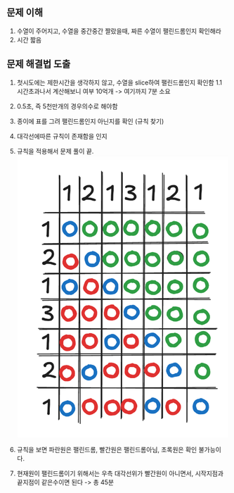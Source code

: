 ## 문제 이해
1. 수열이 주어지고, 수열을 중간중간 짤랐을때, 짜른 수열이 팰린드롬인지 확인해라
2. 시간 짧음

## 문제 해결법 도출

1. 첫시도에는 제한시간을 생각하지 않고, 수열을 slice하여 팰린드롬인지 확인함 
    1.1 시간초과나서 계산해보니 여부 10억개 -> 여기까지 7분 소요
2. 0.5초, 즉 5천만개의 경우의수로 해야함
3. 종이에 표를 그려 팰린드롬인지 아닌지를 확인 (규칙 찾기)
4. 대각선에따른 규칙이 존재함을 인지
5. 규칙을 적용해서 문제 풀이 끝.
![alt text](../images/backjoon_1092_hb.png)

6. 규칙을 보면 파란원은 팰린드롬, 빨간원은 팰린드롬아님, 초록원은 확인 불가능이다.
7. 현재원이 팰린드롬이기 위해서는 우측 대각선위가 빨간원이 아니면서, 시작지점과 끝지점이 같은수이면 된다 -> 총 45분
